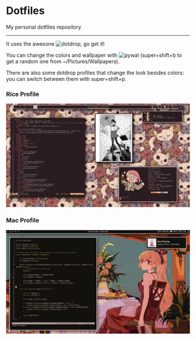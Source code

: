 # Dotfiles

My personal dotfiles repository

------------------

It uses the awesone ![dotdrop](https://github.com/deadc0de6/dotdrop), go get it!

You can change the colors and wallpaper with ![pywal](https://github.com/dylanaraps/pywal) (super+shift+b to get a random one from ~/Pictures/Wallpapers).

There are also some dotdrop profiles that change the look besides colors: you can switch between them with super+shift+p.

### Rice Profile
![Rice Desktop](Screenshots/rice_desktop.png)

### Mac Profile
![Mac Desktop](Screenshots/mac_desktop.png)
